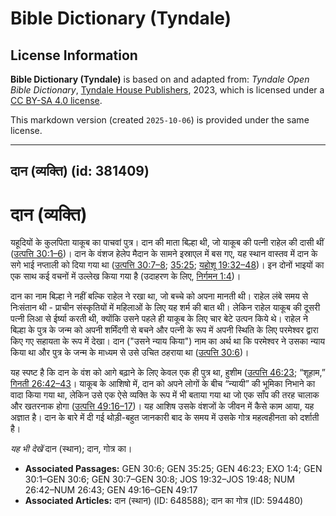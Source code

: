 # Bible Dictionary (Tyndale)

## License Information

**Bible Dictionary (Tyndale)** is based on and adapted from: _Tyndale Open Bible Dictionary_, [Tyndale House Publishers](https://tyndaleopenresources.com/), 2023, which is licensed under a [CC BY-SA 4.0 license](https://creativecommons.org/licenses/by-sa/4.0/legalcode.en).

This markdown version (created `2025-10-06`) is provided under the same license.



--------------------------------

## दान (व्यक्ति) (id: 381409)

दान (व्यक्ति)
=============

यहूदियों के कुलपिता याकूब का पाचवां पुत्र। दान की माता बिल्हा थी, जो याकूब की पत्नी राहेल की दासी थीं ([उत्पत्ति 30:1–6](https://ref.ly/Gen30:1-Gen30:6))। दान के वंशज हेलेप मैदान के सामने इस्राएल में बस गए, यह स्थान वास्तव में दान के सगे भाई नप्ताली को दिया गया था ([उत्पत्ति 30:7–8](https://ref.ly/Gen30:7-Gen30:8); [35:25](https://ref.ly/Gen35:25); [यहोशू 19:32–48](https://ref.ly/Josh19:32-Josh19:48))। इन दोनों भाइयों का एक साथ कई वचनों में उल्लेख किया गया है (उदाहरण के लिए, [निर्गमन 1:4](https://ref.ly/Exod1:4))। 

दान का नाम बिल्हा ने नहीं बल्कि राहेल ने रखा था, जो बच्चे को अपना मानती थी। राहेल लंबे समय से निःसंतान थी \- प्राचीन संस्कृतियों में महिलाओं के लिए यह शर्म की बात थी। लेकिन राहेल याकूब की दूसरी पत्नी लिआ से ईर्ष्या करती थी, क्योंकि उसने पहले ही याकूब के लिए चार बेटे उत्पन किये थे। राहेल ने बिल्हा के पुत्र के जन्म को अपनी शर्मिंदगी से बचने और पत्नी के रूप में अपनी स्थिति के लिए परमेश्वर द्वारा किए गए सहायता के रूप में देखा। दान ("उसने न्याय किया") नाम का अर्थ था कि परमेश्वर ने उसका न्याय किया था और पुत्र के जन्म के माध्यम से उसे उचित ठहराया था ([उत्पत्ति 30:6](https://ref.ly/Gen30:6))।

यह स्पष्ट है कि दान के वंश को आगे बढ़ाने के लिए केवल एक ही पुत्र था, हुशीम ([उत्पत्ति 46:23](https://ref.ly/Gen46:23); “शूहाम,” [गिनती 26:42–43](https://ref.ly/Num26:42-Num26:43)। याकूब के आशिषो में, दान को अपने लोगों के बीच “न्यायी” की भूमिका निभाने का वादा किया गया था, लेकिन उसे एक ऐसे व्यक्ति के रूप में भी बताया गया था जो एक साँप की तरह चालाक और खतरनाक होगा ([उत्पत्ति 49:16–17](https://ref.ly/Gen49:16-Gen49:17))। यह आशिष उसके वंशजों के जीवन में कैसे काम आया, यह अज्ञात है। दान के बारे में दी गई थोड़ी\-बहुत जानकारी बाद के समय में उसके गोत्र महत्वहीनता को दर्शाती है।

*यह भी देखें* दान (स्थान); दान, गोत्र का। 

* **Associated Passages:** GEN 30:6; GEN 35:25; GEN 46:23; EXO 1:4; GEN 30:1–GEN 30:6; GEN 30:7–GEN 30:8; JOS 19:32–JOS 19:48; NUM 26:42–NUM 26:43; GEN 49:16–GEN 49:17
* **Associated Articles:** दान (स्थान) (ID: 648588); दान का गोत्र (ID: 594480)

